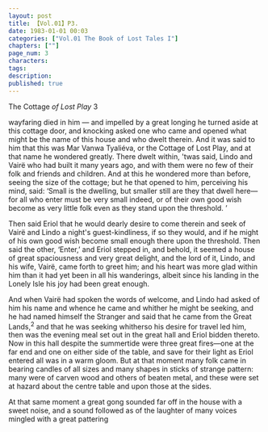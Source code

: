 ```yaml
---
layout: post
title: 【Vol.01】P3.
date: 1983-01-01 00:03
categories: ["Vol.01 The Book of Lost Tales I"]
chapters: [""]
page_num: 3
characters: 
tags: 
description: 
published: true
---
```


<p style="text-indent: 0;">
The Cottage <I>of Lost Play </I>3
</p>

wayfaring died in him — and impelled by a great longing he turned aside at this cottage door, and knocking asked one who came and opened what might be the name of this house and who dwelt therein. And it was said to him that this was Mar Vanwa Tyaliéva, or the Cottage of Lost Play, and at that name he wondered greatly. There dwelt within, 'twas said, Lindo and Vairë who had built it many years ago, and with them were no few of their folk and friends and children. And at this he wondered more than before, seeing the size of the cottage; but he that opened to him, perceiving his mind, said: ‘Small is the dwelling, but smaller still are they that dwell here—for all who enter must be very small indeed, or of their own good wish become as very little folk even as they stand upon the threshold. ’

Then said Eriol that he would dearly desire to come therein and seek of Vairë and Lindo a night's guest-kindliness, if so they would, and if he might of his own good wish become small enough there upon the threshold. Then said the other, ‘Enter,’ and Eriol stepped in, and behold, it seemed a house of great spaciousness and very great delight, and the lord of it, Lindo, and his wife, Vairë, came forth to greet him; and his heart was more glad within him than it had yet been in all his wanderings, albeit since his landing in the Lonely Isle his joy had been great enough.

And when Vairë had spoken the words of welcome, and Lindo had asked of him his name and whence he came and whither he might be seeking, and he had named himself the Stranger and said that he came from the Great Lands,<SUP>2</SUP> and that he was seeking whitherso his desire for travel led him, then was the evening meal set out in the great hall and Eriol bidden thereto. Now in this hall despite the summertide were three great fires—one at the far end and one on either side of the table, and save for their light as Eriol entered all was in a warm gloom. But at that moment many folk came in bearing candles of all sizes and many shapes in sticks of strange pattern: many were of carven wood and others of beaten metal, and these were set at hazard about the centre table and upon those at the sides.

At that same moment a great gong sounded far off in the house with a sweet noise, and a sound followed as of the laughter of many voices mingled with a great pattering

